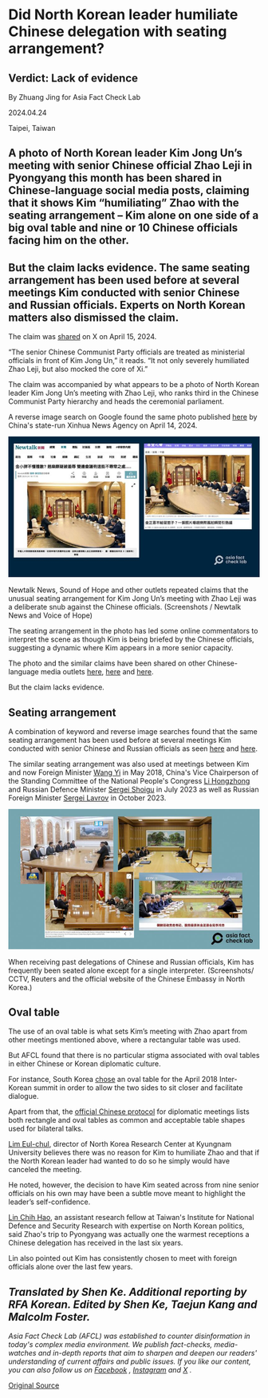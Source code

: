 # Did North Korean leader humiliate Chinese delegation with seating arrangement?

## Verdict: Lack of evidence

By Zhuang Jing for Asia Fact Check Lab

2024.04.24

Taipei, Taiwan

## A photo of North Korean leader Kim Jong Un’s meeting with senior Chinese official Zhao Leji in Pyongyang this month has been shared in Chinese-language social media posts, claiming that it shows Kim “humiliating” Zhao with the seating arrangement – Kim alone on one side of a big oval table and nine or 10 Chinese officials facing him on the other.

## But the claim lacks evidence. The same seating arrangement has been used before at several meetings Kim conducted with senior Chinese and Russian officials. Experts on North Korean matters also dismissed the claim.

The claim was [shared](https://twitter.com/wuzuolai/status/1779712714862178749?ref_src=twsrc%5Etfw%7Ctwcamp%5Etweetembed%7Ctwterm%5E1779712714862178749%7Ctwgr%5E51e507f885d95f2d00279a927fc3f99d389f8b41%7Ctwcon%5Es1_&ref_url=https%3A%2F%2Fwww.ntdtv.com%2Fb5%2Fmkt_ipad%2F2024%2F04%2F17%2Fa103872000.html) on X on April 15, 2024.

“The senior Chinese Communist Party officials are treated as ministerial officials in front of Kim Jong Un,” it reads. “It not only severely humiliated Zhao Leji, but also mocked the core of Xi.”

The claim was accompanied by what appears to be a photo of North Korean leader Kim Jong Un’s meeting with Zhao Leji, who ranks third in the Chinese Communist Party hierarchy and heads the ceremonial parliament.

A reverse image search on Google found the same photo published [here](https://english.news.cn/20240414/4bbb33cf783e47399a8cd709b34c598d/c.html) by China's state-run Xinhua News Agency on April 14, 2024.

![1.png](images/P2YO6NON2BTTCSQ663PVBH4BZQ.png)

Newtalk News, Sound of Hope and other outlets repeated claims that the unusual seating arrangement for Kim Jong Un’s meeting with Zhao Leji was a deliberate snub against the Chinese officials. (Screenshots / Newtalk News and Voice of Hope)

The seating arrangement in the photo has led some online commentators to interpret the scene as though Kim is being briefed by the Chinese officials, suggesting a dynamic where Kim appears in a more senior capacity.

The photo and the similar claims have been shared on other Chinese-language media outlets [here](https://newtalk.tw/news/view/2024-04-16/916244), [here](https://www.soundofhope.org/post/807853?lang=b5) and [here](https://www.ntdtv.com/b5/mkt_ipad/2024/04/17/a103872000.html).

But the claim lacks evidence.

## Seating arrangement

A combination of keyword and reverse image searches found that the same seating arrangement has been used before at several meetings Kim conducted with senior Chinese and Russian officials as seen [here](https://tv.cctv.com/2018/09/09/VIDE28fjG6FguB0oWTKq6T9W180909.shtml) and [here](https://www.guancha.cn/politics/2018_09_10_471408.shtml?s=wapzwyxgtjbt?web).

The similar seating arrangement was also used at meetings between Kim and now Foreign Minister [Wang Yi](http://kp.china-embassy.gov.cn/zcwj/201805/t20180504_1074154.htm) in May 2018, China's Vice Chairperson of the Standing Committee of the National People's Congress [Li Hongzhong](https://tv.cctv.com/2023/07/29/VIDE1kQo77aYxO0oMK3AXkCS230729.shtml) and Russian Defence Minister [Sergei Shoigu](https://www.reuters.com/world/north-koreas-kim-jong-un-meets-russian-defence-minister-2023-07-27/) in July 2023 as well as Russian Foreign Minister [Sergei Lavrov](https://apnews.com/article/russia-north-korea-ukraine-munitions-kim-putin-3f9e87984e704eb5bc3481552eed08f1) in October 2023.

![2.png](images/HJVTFVDJHBCGEGGIUNJ2KJZESQ.png)

When receiving past delegations of Chinese and Russian officials, Kim has frequently been seated alone except for a single interpreter. (Screenshots/ CCTV, Reuters and the official website of the Chinese Embassy in North Korea.)

## Oval table

The use of an oval table is what sets Kim’s meeting with Zhao apart from other meetings mentioned above, where a rectangular table was used.

But AFCL found that there is no particular stigma associated with oval tables in either Chinese or Korean diplomatic culture.

For instance, South Korea [chose](https://edition.cnn.com/asia/live-news/north-korea-south-korea-summit-intl/h_a2fd2821f6c450c3cfd247053e97adcb) an oval table for the April 2018 Inter-Korean summit in order to allow the two sides to sit closer and facilitate dialogue.

Apart from that, the [official Chinese protocol](https://www.mfa.gov.cn/web/ziliao_674904/lbzs_674975/200705/t20070524_7949249.shtml) for diplomatic meetings lists both rectangle and oval tables as common and acceptable table shapes used for bilateral talks.

[Lim Eul-chul](https://ifes.kyungnam.ac.kr/ifeseng/6620/subview.do?enc=Zm5jdDF8QEB8JTJGd29ya2VyJTJGaWZlc2VuZyUyRjclMkYyMDgwJTJGdmlldy5kbyUzRg%3D%3D), director of North Korea Research Center at Kyungnam University believes there was no reason for Kim to humiliate Zhao and that if the North Korean leader had wanted to do so he simply would have canceled the meeting.

He noted, however, the decision to have Kim seated across from nine senior officials on his own may have been a subtle move meant to highlight the leader’s self-confidence.

[Lin Chih Hao](https://indsr.org.tw/en/member?resid=5&uid=2&pid=150), an assistant research fellow at Taiwan's Institute for National Defence and Security Research with expertise on North Korean politics, said Zhao's trip to Pyongyang was actually one the warmest receptions a Chinese delegation has received in the last six years.

Lin also pointed out Kim has consistently chosen to meet with foreign officials alone over the last few years.

## *Translated by Shen Ke. Additional reporting by RFA Korean. Edited by Shen Ke, Taejun Kang and Malcolm Foster.*

*Asia Fact Check Lab (AFCL) was established to counter disinformation in today's complex media environment. We publish fact-checks, media-watches and in-depth reports that aim to sharpen and deepen our readers' understanding of current affairs and public issues. If you like our content, you can also follow us on*   [*Facebook*](https://www.facebook.com/asiafactchecklabcn)  *,*   [*Instagram*](https://www.instagram.com/asiafactchecklab/)   *and*   [*X*](https://twitter.com/AFCL_eng)  *.*



[Original Source](https://www.rfa.org/english/news/afcl/fact-check-north-korea-china-seating-04242024144920.html)